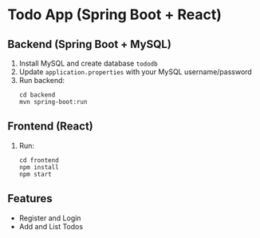 # Todo App (Spring Boot + React)

## Backend (Spring Boot + MySQL)
1. Install MySQL and create database `tododb`
2. Update `application.properties` with your MySQL username/password
3. Run backend:
   ```
   cd backend
   mvn spring-boot:run
   ```

## Frontend (React)
1. Run:
   ```
   cd frontend
   npm install
   npm start
   ```

## Features
- Register and Login
- Add and List Todos
